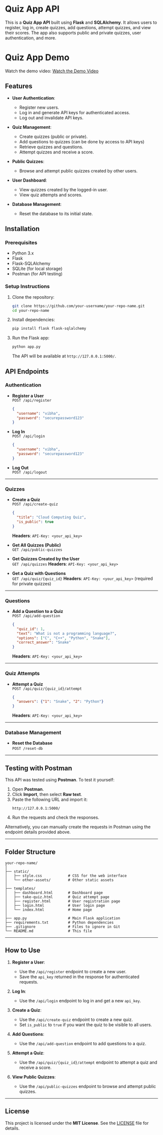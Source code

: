 # Quiz App API

This is a **Quiz App API** built using **Flask** and **SQLAlchemy**. It allows users to register, log in, create quizzes, add questions, attempt quizzes, and view their scores. The app also supports public and private quizzes, user authentication, and more.

# Quiz App Demo

Watch the demo video: [Watch the Demo Video](https://drive.google.com/file/d/1HCWTr1JqWzo4RI_jG_yqYqdHfflzuNNL/view?usp=sharing)


## Features
- **User Authentication**:
  - Register new users.
  - Log in and generate API keys for authenticated access.
  - Log out and invalidate API keys.

- **Quiz Management**:
  - Create quizzes (public or private).
  - Add questions to quizzes (can be done by access to API keys)
  - Retrieve quizzes and questions.
  - Attempt quizzes and receive a score.

- **Public Quizzes**:
  - Browse and attempt public quizzes created by other users.

- **User Dashboard**:
  - View quizzes created by the logged-in user.
  - View quiz attempts and scores.

- **Database Management**:
  - Reset the database to its initial state.


## Installation

### Prerequisites
- Python 3.x
- Flask
- Flask-SQLAlchemy
- SQLite (for local storage)
- Postman (for API testing)

### Setup Instructions
1. Clone the repository:
   ```bash
   git clone https://github.com/your-username/your-repo-name.git
   cd your-repo-name
   ```

2. Install dependencies:
   ```bash
   pip install flask flask-sqlalchemy
   ```

3. Run the Flask app:
   ```bash
   python app.py
   ```

   The API will be available at `http://127.0.0.1:5000/`.


## API Endpoints

### Authentication
- **Register a User**  
  `POST /api/register`
  ```json
  {
    "username": "vibha",
    "password": "securepassword123"
  }
  ```

- **Log In**  
  `POST /api/login`
  ```json
  {
    "username": "vibha",
    "password": "securepassword123"
  }
  ```

- **Log Out**  
  `POST /api/logout`

---

### Quizzes
- **Create a Quiz**  
  `POST /api/create-quiz`
  ```json
  {
    "title": "Cloud Computing Quiz",
    "is_public": true
  }
  ```
  **Headers**: `API-Key: <your_api_key>`

- **Get All Quizzes (Public)**  
  `GET /api/public-quizzes`

- **Get Quizzes Created by the User**  
  `GET /api/quizzes`
  **Headers**: `API-Key: <your_api_key>`

- **Get a Quiz with Questions**  
  `GET /api/quiz/{quiz_id}`
  **Headers**: `API-Key: <your_api_key>` (required for private quizzes)

---

### Questions
- **Add a Question to a Quiz**  
  `POST /api/add-question`
  ```json
  {
    "quiz_id": 1,
    "text": "What is not a programming language?",
    "options": ["C", "C++", "Python", "Snake"],
    "correct_answer": "Snake"
  }
  ```
  **Headers**: `API-Key: <your_api_key>`

---

### Quiz Attempts
- **Attempt a Quiz**  
  `POST /api/quiz/{quiz_id}/attempt`
  ```json
  {
    "answers": {"1": "Snake", "2": "Python"}
  }
  ```
  **Headers**: `API-Key: <your_api_key>`

---

### Database Management
- **Reset the Database**  
  `POST /reset-db`

---

## Testing with Postman

This API was tested using **Postman**. To test it yourself:
1. Open **Postman**.
2. Click **Import**, then select **Raw text**.
3. Paste the following URL and import it:
   ```
   http://127.0.0.1:5000/
   ```
4. Run the requests and check the responses.

Alternatively, you can manually create the requests in Postman using the endpoint details provided above.

---

## Folder Structure

```
your-repo-name/
│
├── static/
│   ├── style.css            # CSS for the web interface
│   └── other-assets/        # Other static assets
│
├── templates/
│   ├── dashboard.html       # Dashboard page
│   ├── take-quiz.html       # Quiz attempt page
│   ├── register.html        # User registration page
│   ├── login.html           # User login page
│   └── index.html           # Home page
│
├── app.py                   # Main Flask application
├── requirements.txt         # Python dependencies
├── .gitignore               # Files to ignore in Git
└── README.md                # This file
```

---

## How to Use

1. **Register a User**:
   - Use the `/api/register` endpoint to create a new user.
   - Save the `api_key` returned in the response for authenticated requests.

2. **Log In**:
   - Use the `/api/login` endpoint to log in and get a new `api_key`.

3. **Create a Quiz**:
   - Use the `/api/create-quiz` endpoint to create a new quiz.
   - Set `is_public` to `true` if you want the quiz to be visible to all users.

4. **Add Questions**:
   - Use the `/api/add-question` endpoint to add questions to a quiz.

5. **Attempt a Quiz**:
   - Use the `/api/quiz/{quiz_id}/attempt` endpoint to attempt a quiz and receive a score.

6. **View Public Quizzes**:
   - Use the `/api/public-quizzes` endpoint to browse and attempt public quizzes.

---

## License

This project is licensed under the **MIT License**. See the [LICENSE](LICENSE) file for details.
